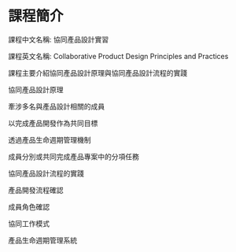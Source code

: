# 課程簡介
課程中文名稱: 協同產品設計實習

課程英文名稱: Collaborative Product Design Principles and Practices

課程主要介紹協同產品設計原理與協同產品設計流程的實踐

協同產品設計原理

牽涉多名與產品設計相關的成員

以完成產品開發作為共同目標

透過產品生命週期管理機制

成員分別或共同完成產品專案中的分項任務

協同產品設計流程的實踐

產品開發流程確認

成員角色確認

協同工作模式

產品生命週期管理系統